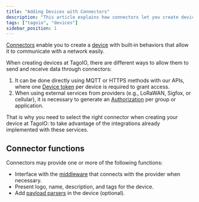 ```yaml
---
title: "Adding Devices with Connectors"
description: "This article explains how connectors let you create devices with built-in behaviors to communicate with networks, and describes the available methods for sending and receiving data as well as common connector functions."
tags: ["tagoio", "devices"]
sidebar_position: 1
---
```


[Connectors](/tagoio/devices/payload-parser/connector/connector-overview.md)
enable you to create a [device](/docs/tagoio/devices/) with built‑in behaviors
that allow it to communicate with a network easily.

When creating devices at TagoIO, there are different ways to allow them to send
and receive data through connectors:

1. It can be done directly using MQTT or HTTPS methods with our APIs, where one
   [Device token](/tagoio/devices/device-token.md) per device is required
   to grant access.
2. When using external services from providers (e.g., LoRaWAN, Sigfox, or
   cellular), it is necessary to generate an
   [Authorization](/tagoio/integrations/general/authorization.md) per group
   or application.

That is why you need to select the right connector when creating your device at
TagoIO: to take advantage of the integrations already implemented with these
services.

## Connector functions

Connectors may provide one or more of the following functions:

- Interface with the
  [middleware](/tagoio/integrations/general/middleware.md) that connects
  with the provider when necessary.
- Present logo, name, description, and tags for the device.
- Add [payload parsers](/tagocore/resources/device/payload-parser.md) in the device
  (optional).
